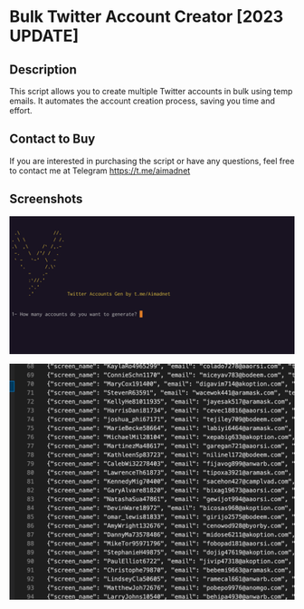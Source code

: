 # Bulk Twitter Account Creator [2023 UPDATE]

## Description
This script allows you to create multiple Twitter accounts in bulk using temp emails. It automates the account creation process, saving you time and effort.

## Contact to Buy
If you are interested in purchasing the script or have any questions, feel free to contact me at Telegram https://t.me/aimadnet

## Screenshots

![Screenshot](screenshot.png)

![Screenshot](screenshot_accounts.png)

